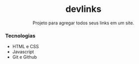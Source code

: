 <h1 align="center"> devlinks </h1>

<p align="center"> Projeto para agregar todos seus links em um site. </p>

### Tecnologias
- HTML e CSS
- Javascript
- Git e Github